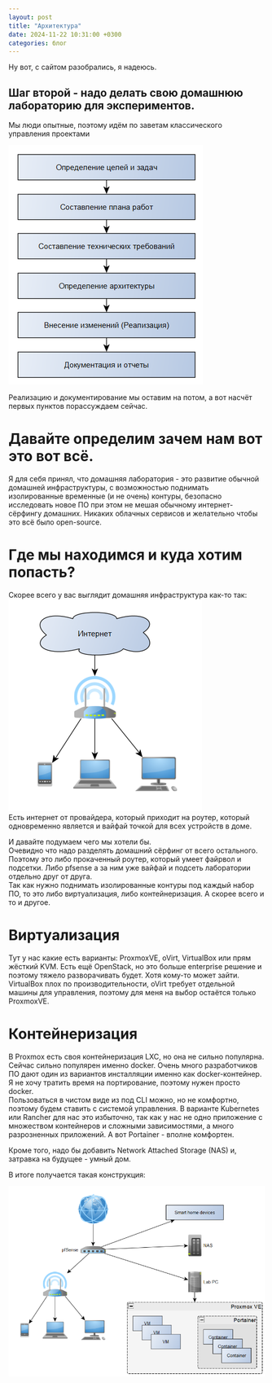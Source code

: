 ```yaml
---
layout: post
title: "Архитектура"
date: 2024-11-22 10:31:00 +0300
categories: блог
---
```

Ну вот, с сайтом разобрались, я надеюсь.  

## Шаг второй - надо делать свою домашнюю лабораторию для экспериментов.  
Мы люди опытные, поэтому идём по заветам классического управления проектами

![2024-11-22-1.png](/img/2024-11-22-1.png)

Реализацию и документирование мы оставим на потом, а вот насчёт первых пунктов порассуждаем сейчас.

# Давайте определим зачем нам вот это вот всё.  
Я для себя принял, что домашняя лаборатория - это развитие обычной домашней инфраструктуры, с возможностью поднимать изолированные временные (и не очень) контуры, безопасно исследовать новое ПО при этом не мешая обычному интернет-сёрфингу домашних. Никаких облачных сервисов и желательно чтобы это всё было open-source.

# Где мы находимся и куда хотим попасть?  
Скорее всего у вас выглядит домашняя инфраструктура как-то так:  
![2024-11-22-2](/img/2024-11-22-2.png)  
Есть интернет от провайдера, который приходит на роутер, который одновременно является и вайфай точкой для всех устройств в доме.

И давайте подумаем чего мы хотели бы.  
Очевидно что надо разделять домашний сёрфинг от всего остального.  Поэтому это либо прокаченный роутер, который умеет файрвол и подсетки. Либо pfsense а за ним уже вайфай и подсеть лаборатории отдельно друг от друга.  
Так как нужно поднимать изолированные контуры под каждый набор ПО, то это либо виртуализация, либо контейнеризация. А скорее всего и то и другое.

# Виртуализация  
Тут у нас какие есть варианты: ProxmoxVE, oVirt, VirtualBox или прям жёсткий KVM. Есть ещё OpenStack, но это больше enterprise решение и поэтому тяжело разворачивать будет. Хотя кому-то может зайти.
VirtualBox плох по производительности, oVirt требует отдельной машины для управления, поэтому для меня на выбор остаётся только ProxmoxVE.

# Контейнеризация  
В Proxmox есть своя контейнеризация LXC, но она не сильно популярна. Сейчас сильно популярен именно docker. Очень много разработчиков ПО дают один из вариантов инсталляции именно как docker-контейнер. Я не хочу тратить время на портирование, поэтому нужен просто docker.  
Пользоваться в чистом виде из под CLI можно, но не комфортно, поэтому будем ставить с системой управления. В варианте Kubernetes или Rancher для нас это избыточно, так как у нас не одно приложение с множеством контейнеров и сложными зависимостями, а много разрозненных приложений. А вот Portainer - вполне комфортен.

Кроме того, надо бы добавить Network Attached Storage (NAS) и, затравка на будущее - умный дом.

В итоге получается такая конструкция:  

![2024-11-22-3](/img/2024-11-22-3.png)